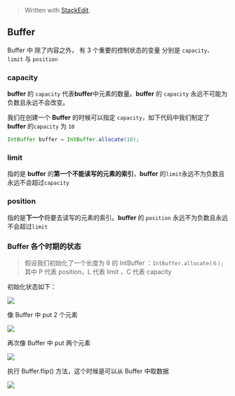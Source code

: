 


> Written with [StackEdit](https://stackedit.io/).

## Buffer

 Buffer 中 除了内容之外， 有 3 个重要的控制状态的变量 分别是 `capacity`、`limit` 与 `position`

### capacity

**buffer** 的 `capacity` 代表**buffer**中元素的数量。**buffer** 的 `capacity` 永远不可能为负数且永远不会改变。

我们在创建一个 **Buffer** 的时候可以指定 `capacity`，如下代码中我们制定了 **buffer** 的`capacity` 为 `10`
```java
IntBuffer buffer = IntBuffer.allocate(10);
```

### limit

指的是 **buffer** 的**第一个不能读写的元素的索引**，**buffer** 的`limit`永远不为负数且永远不会超过`capacity`

### position

指的是**下一个**将要去读写的元素的索引。**buffer** 的 `position` 永远不为负数且永远不会超过`limit`

### Buffer 各个时期的状态
> 假设我们初始化了一个长度为 6 的 IntBuffer ：`IntBuffer.allocate(６);`
> 其中 P 代表 position，L 代表 limit ，C 代表 capacity

初始化状态如下：

![](https://user-gold-cdn.xitu.io/2018/9/12/165ce3107f18c861?w=1407&h=487&f=jpeg&s=100902)

像 Buffer 中 put 2 个元素

![](https://user-gold-cdn.xitu.io/2018/9/12/165ce30b68e8ff2a?w=1335&h=524&f=jpeg&s=95761)


再次像 Buffer 中 put 两个元素

![](https://user-gold-cdn.xitu.io/2018/9/12/165ce30fa8c9b136?w=1347&h=489&f=jpeg&s=95984)

执行 Buffer.flip() 方法，这个时候是可以从 Buffer 中取数据

![](https://user-gold-cdn.xitu.io/2018/9/12/165ce30ccc88e054?w=1345&h=466&f=jpeg&s=95467)
<!--stackedit_data:
eyJoaXN0b3J5IjpbLTE4ODE0Njc3MjEsLTEwNTY1ODk1OTQsOD
IyNDU3NjMyLDE4MjYzMDEwNCwxMTg1NjA5OTEyLDQ2MDMwNTI4
NSwzNDczOTYwMzMsNTY1ODQyNTE1XX0=
-->